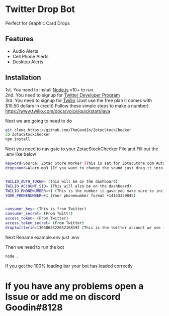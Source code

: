 # Twitter Drop Bot



Perfect for Graphic Card Drops


## Features
- Audio Alerts
- Cell Phone Alerts
- Desktop Alerts





## Installation

1st. You need to install [Node.js](https://nodejs.org/) v10+ to run.  <br>
2nd. You need to signup for [Twitter Developer Program](https://developer.twitter.com/en) <br>
3rd. You need to signup for [Twilio](www.twilio.com/referral/JVKbQ8) (Just use the free plan it comes with $15.50 dollars in credit) Follow these simple steps to make a number) https://www.twilio.com/docs/voice/quickstart/java  <br>

Next we are going to need to do 

```sh
git clone https://github.com/TheGoodIn/ZotacStockChecker
cd ZotacStockChecker
npm install
```

Next you need to navigate to your ZotacStockChecker File and Fill out the .env like below

```sh
keyword=Source: Zotac Store Worker (This is set for ZotacStore.com Automatically)
dropsound=Alarm.mp3 (If you want to change the sound just drag it into the ZotacStockChecker file and rename it here .mp3 or .wav only)


TWILIO_AUTH_TOKEN= (This will be on the dashboard)
TWILIO_ACCOUNT_SID= (This will also be on the dashboard)
TWILIO_PHONENUMBER=+1 (This is the number it gave you make sure to include the +1 then this format +14153339845)
YOUR_PHONENUMBER=+1 (Your phonenumber format +14153339845)


consumer_key= (This is from Twitter)
consumer_secret= (From Twittr)
access_token= (From Twitter)
access_token_secret= (From Twitter)
droptwitterid=1303863322652168192 (This is the twitter account we use it is @BotPCParts)


```

Next Rename example.env just .env

Then we need to run the bot

```sh
node .
```

If you get the 100% loading bar your bot has loaded correctly

# If you have any problems open a Issue or add me on discord Goodin#8128

